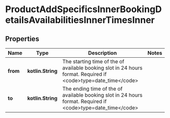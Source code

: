 
# ProductAddSpecificsInnerBookingDetailsAvailabilitiesInnerTimesInner

## Properties
| Name | Type | Description | Notes |
| ------------ | ------------- | ------------- | ------------- |
| **from** | **kotlin.String** | The starting time of the of available booking slot in 24 hours format. Required if &lt;code&gt;type&#x3D;date_time&lt;/code&gt; |  |
| **to** | **kotlin.String** | The ending time of the of available booking slot in 24 hours format. Required if &lt;code&gt;type&#x3D;date_time&lt;/code&gt; |  |



